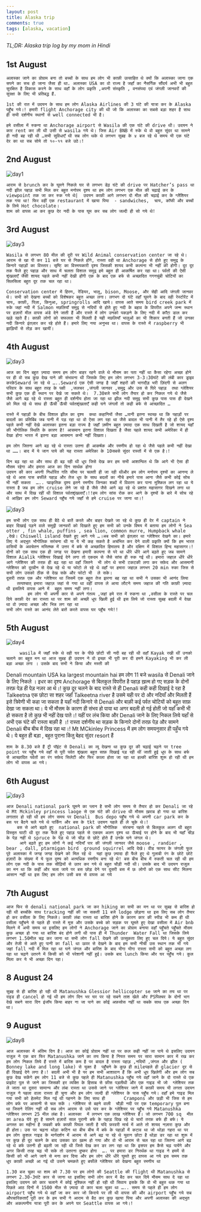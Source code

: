 ```yaml
---
layout: post
title: Alaska trip
comments: true
tags: [alaska, vacation]
---
```


*TL;DR: Alaska trip log by my mom in Hindi*

## 1st August

    अलास्का जाने का प्रोग्राम बना तो बच्चों के साथ हम लोग भी काफ़ी उत्साहित थे क्यों कि अलास्का जाना एक सपने का सच हो जाना जैसा ही था. अलास्का USA का वो राज्य है जहाँ का नैसर्गिक सौंदर्य अभी भी बहुत सुरक्षित है विकास करने के साथ वहाँ के लोग प्रकृति ,अपनी संस्कृति , वनसंपदा एवं जंगली जानवरों की सुरक्षा के लिए भी प्रतिबद्ध हैं.

    1st की रात में उदयन के साथ हम लोग Alaska Airlines की 3 घंटे की यात्रा कर के Alaska पहुँच गये।! हमारी flight Anchorage city की थी जो कि अलास्का का सबसे बड़ा शहर है साथ ही सभी दर्शनीय स्थानों से well connected भी है।   

    हमे वसीला में रुकना था Anchorage airport से Wasila की एक घंटे की drive थी। उदयन ने कार rent कर ली थी उसी से wasila गये थे। जिस Air BNB में रुके थे वो बहुत सुंदर था सामने ही नदी बह रही थी …सभी सुविधाएँ थी सब लोग थके थे लगभग सुबह के ४ बज रहे थे समय भी एक घंटे देर का था सब सोये तो १०-११ बजे उठे।!


## 2nd August 

![day1](/assets/images/alaska/alaska_day1.jpg)

    आराम से brunch कर के घूमने निकले घर से लगभग डेढ़ घंटे की drive पर Hatcher’s pass था नदी झील पहाड़ सभी मिल कर बहुत मनोरम दृश्य था हम लोग लगभग एक मील की चढ़ाई कर के viewpoint तक जा कर रुक गये थे|  उदयन काफ़ी आगे लगभग दो मील की चढ़ाई कर के ग्लैशियर तक गया था! फिर वहीं एक restaurant में खाया पिया  - sandwiches,  चाय, कॉफी और बच्चों के लिये Hot chocolate।
    शाम को वापस आ कर कुछ देर नदी के पास घूम कर सब लोग जल्दी ही सो गये थे!



## 3rd  August 

![day3](/assets/images/alaska/alaska_day2.jpg)

    Wasila से लगभग 80 मील की दूरी पर Wild Animal conservation center जा रहे थे।  आराम से खा पी कर 11 बजे घर से निकले होंगे, रास्ता वही था Anchorage से होते हुए समुद्र के किनारे पहाड़ों का विस्तार। सृष्टि का विस्मयकारी दृश्य जिसकी शायद कभी कल्पना भी नहीं की होगी। दूर दूर तक फैले हुए पहाड़ और साथ में चलता विशाल समुद्र हमे बहुत ही आकर्षित कर रहा था। पर्वतों की ऐसी शृंखलाएँ जैसी शायद पहले कभी नहीं देखी होंगी एक के बाद एक बर्फ से अच्छादित गगनचुंबी चोटियों का सिलसिला बहुत दूर तक चल रहा था।

    Conservation center में हिरण, रेंडियर, भालू, bison, Moose, और सेही आदि जंगली जानवर थे। सभी को देखना बच्चों को विशेषकर बहुत अच्छा लगा। लगभग दो घंटे वहाँ घूमने के बाद वही रेस्टोरेंट में चाय, काफ़ी, पिज़ा, किनुआ, springrolls आदि खाये। वापस आते समय bird creek park में रुके जहां नदी में Salmon मछलियाँ समुद्र से नदियों से होते हुए नदी के बहाव के विपरीत अपने जन्म स्थान पर हज़ारों मील वापस अंडे देने जाती हैं और रास्ते में लोग उनको पकड़ने के लिए नदी में काँटा डाल कर खड़े रहते हैं। काफ़ी लोगों को सफलता भी मिलती है यही मछलियाँ भालुओं का भी शिकार बनती हैं जो उनका नदी किनारे इंतज़ार कर रहे होते हैं। हमारे लिए नया अनुभव था। वापस के रास्ते में raspberry भी झाड़ियों से तोड़ कर खायीं।


## 4th August

![day3](/assets/images/alaska/alaska_day3.jpg)

    आज का दिन बहुत ज़्यादा समय हम लोग बाहर रहने वाले थे मौसम का पता नहीं था कैसा रहेगा अच्छा होने पर ही वो सब कुछ देख पाने की संभावना थी जिसके लिए हम लोग लगभग 3-3।30घंटे की लंबी कार ड्राइव करकेSeward जा रहे थे …..Seward एक ऐसी जगह है जहाँ शहरों की भागदौड़ भरी ज़िंदगी से अलग परिवार के साथ बहुत तरह के पक्षी  ,जलचर ,जंगली जानवर ,समुद्र और उस से घिरे पहाड़  तथा ग्लेशियर सभी कुछ एक ही स्थान पर देखे जा सकते थे।  7.30बजे सभी लोग तैयार हो कर निकल गये थे जैसे जैसे आगे बढ़ रहे थे रास्ता बहुत ही दर्शनीय होता जा रहा था झील नदी समुद्र सभी कुछ पास पास ही देखने को मिल रहे थे साथ ही ऊँची ऊँची पर्वतशृंखलाएँ कही घने जंगलों तो कही बर्फ से आच्छादित …

    रास्ते में पहाड़ों के बीच विशाल झील का दृश्य  कथा कहानियों जैसा …पानी इतना स्वच्छ था कि पहाड़ों पर बादलों का प्रतिबिंब जब पानी में पड़ रहा था वो ऐसा लग रहा था जैसे बादल भी पानी में तैर रहे हों ऐसे दृश्य पहले कभी नहीं देखे अलास्का इतना बड़ा राज्य है जहाँ ज़मीन बहुत ज़्यादा एक साथ दिखती है जो शायद यहाँ की भौगोलिक स्थिति के कारण है! आसमान इतना विशाल दिखता है जैसा पहले शायद कभी अमेरिका में ही देखा होगा भारत में इतना बड़ा आसमान कभी नहीं दिखता।

    हम लोग जितना आगे बढ़ रहे थे रास्ता उतना ही आकर्षक और रमणीय हो रहा थे जैसे पहले कभी नहीं देखा था ……। बाद में ये जान पाये की यह रास्ता अमेरिका के 10सबसे सुंदर रास्तों में से एक है।!

    दिन बढ़ रहा था और साथ ही बढ़ रही थी धूप जिसे देख कर हम सभी आशान्वित थे कि आगे भी ऐसा ही मौसम रहेगा और हमारा आज का दिन सार्थक होगा 
    उदयन की कार अपनी निर्धारित गति सीमा पर चलती ही जा रही थीऔर हम लोग मनोरम दृश्यों का आनन्द ले रहे थे आस पास बर्फीले पहाड़ और तेज धूप के साथ बदलों का नीचे हमारे पास आना जैसे कभी कोई सोच भी नहीं सकता  ….. प्प्राकृतिक दृश्य इतने रमणीय जिनका शब्दों में विवरण कर पाना मुश्किल लग रहा था ये रास्ता है जब हम लोग cruise लेने जा रहे है जैसे जैसे आगे बढ़ रहे थे प्रशांत महासागर दिखने लगा था और साथ में दिख रहीं थी विशाल पर्वतशृंखलाएँ।!!हम लोग सांस रोक कर आगे के दृश्यों के बारे में सोच रहे थे आख़िर हम लोग Seward पहुँच गये जहाँ से हमे cruise पर जाना था।!  

![day3](/assets/images/alaska/alaska_day4.jpg)

    हम सभी लोग एक साथ ही बैठे थे बातें करते और बाहर देखते जा रहे थे कुछ ही देर में captain ने बाहर दिखाई पड़ने वाले समुद्री जानवरों को दिखाते हुए हम सभी को उनके विषय में बताया हम लोगों ने Sea otter , fin whale, puffins , sea lion, common murre, Humpback whale ,देखे। Chiswell island देखते हुए आगे गये …।अब सभी को इंतज़ार था ग्लेशियर देखने का। हमारे लिए ये अद्भुत भौगोलिक सरंचना थी या ये भी कह सकते है अचंभित कर देने वाली प्रकृति क्यों कि हम भारत वासियों के अवचेतन मस्तिष्क में उत्तर में बर्फ से अच्छादित हिमालय है और दक्षिण में विशाल हिन्द महासागर।! दोनों को एक साथ एक ही जगह पर देखना हमारी कल्पना से परे था धीरे धीरे आगे बढ़ते हुए जब सामने विशाल Aialik ग्लेशियर दिखाई देने लगा तो एकदम से जैसे सांस ही रुक गई थी। हमारा जहाज़ धीरे धीरे आगे ग्लेशियर की तरफ़ ही बढ़ रहा था वहाँ जितने  भी लोग थे सभी टकटकी लगा कर सफ़ेद और आसमानी ग्लेशियर को दूरबीन से देख रहे थे या फोटो ले रहे थे वहाँ पर हमारा जहाज़ लगभग 20 min रुका जिस से सभी लोग उसको ठीक से देख सके और फोटो भी  ले सके। 
    दूसरी तरफ़ एक और ग्लेशियर था जिसमें एक बहुत तेज झरना बह रहा था सभी ने उसका भी आनंद लिया
        तत्पश्चात् हमारा जहाज़ जहां से गया था वहीं वापस ले आया लौटने समय जहाज की गति काफ़ी ज़्यादा थी इसलिये वापस आने में  बहुत समय नहीं लगा। 
            हम लोग भी अपनी कार से अपने गंतव्य ,जहां हमे रात में रुकना था ,वसीला के रास्ते पर चल दिये काफ़ी देर का रास्ता था पर शाम को अच्छी धूप खिली हुई थी इस लिये जो रास्ता सुबह बदली में देखा था वो ज़्यादा अच्छा और भिन्न लग रहा था  
    सभी लोग रास्ते का आनंद लेते बातें करते वापस घर पहुँच गये!!


## 5th August 


![day4](/assets/images/alaska/alaska_day5.jpg)


         wasila में जहाँ रुके थे वही घर के पीछे छोटी सी नदी बह रही थी वहाँ Kayak रखी थीं उनको चलाने का बहुत मन था आज सुबह ही उदयन ने वो इच्छा भी पूरी कर दी हमने Kayaking भी कर ली बड़ा अच्छा लगा । उसके बाद सभी ने किया और मस्ती की 
Denali mountain USA ka largest mountain hai हम लोग 11 बजे wasila से Denali जाने के लिए निकले । इधर का दृश्य Anchorage से बिलकुल विपरीत है पहाड़ ख़त्म हो गए  सड़क के दोनों तरफ़ पेड़ ही पेड़ नज़र आ थे।! कुछ दूर चलने के बाद  रास्ते से ही Denali कही कही दिखाई दे रहा है Talkeetna एक छोटा सा शहर जहॉं Talkeetna river है  उसमे यही पर दो और  नदियाँ और मिलती हैं इसे त्रिवेणी भी कहा जा सकता है यहाँ नदी किनारे से Denali और बाक़ी कई पर्वत चोटियों को बहुत साफ़ देखा जा सकता था। ये भी मौसम के कारण ही संभव हो पाया था अगर बदली हो गई होती जो यहाँ कभी भी हो सकता है तो कुछ भी नहीं देख पाते।! यहीं पर लंच किया और Denali जाने के लिए निकल लिये यहाँ से अभी एक घंटे की रास्ता बाक़ी है ।! रास्ता दर्शनीय था सड़क के किनारे दोनों तरफ़ पेड़ और सामने Denali बीच बीच में दिख रहा था।!
           Mt MCkinley Princess में हम लोग समयनुसार ही पहुँच गये थे। ये बहुत ही बड़ा , बहुत पुराना किंतु बेहद सुंदर resort हैं 


    शाम के 8.30 बजे हैं ट्री पॉइंट से Denali का व्यू देखना था कुछ दूर की चढ़ाई चढ़ने पर tree point पर पहुँच गये वहाँ से पूरी पर्वत शृंखला बहुत साफ़ दिखाई पड़ रही थीं जाती हुई धूप के साथ बर्फ से आच्छादित पर्वतों का रंग सफ़ेद सिलेटी और फिर काला होता जा रहा था हल्की बारिश शुरू हो रही थी हम लोग भी वापस आ गये।

## 6th August 

![day3](/assets/images/alaska/alaska_day6.jpg)

    आज Denali national park घूमने का प्लान है सभी लोग समय से तैयार हो कर Denali जा रहे थे Mt Mckinley princess laoge से एक घंटे की drive थी मौसम ख़राब हो गया था बारिश लगातार हो रही थी हम लोग समय पर Denali  Bus depo पहुँच गये थे अपनी car park कर के बस पर बैठने चले गये थे पार्किंग और बस के tkt उदयन पहले ही ले चुके थे।!
        बस से आगे बढ़ते हुए  national park की भौगोलिक  संरचना पहले से बिलकुल अलग थी बहुत विस्तृत घाटी थी दूर तक फैले हुए पहाड़ पहले से एकदम अलग दृश्य था ऊँचाई पर होने के बाद भी यहाँ चीड़ के पेड़ नहीं थे spruce के पेड़ थे जो चीड़ से छोटे होते हैं उनके घने जंगल थे। 
         आगे बढ़ते हुए हम लोगों ने कई नदियाँ पार की जंगली जानवर जैसे moose , randier , bear , dall, ptarmigan bird  ground squirrel आदि देखे। वीड फायर के जंगली फूल पूरे अलास्का में जगह जगह देखने को मिल रहे थे  यहां कुछ ज़्यादा ही फैले हुए थे गुलाबी रंग के छोटे छोटे हज़ारों के संख्या में ये फूल दृश्य को अत्यधिक रमणीय बना रहे थे! बस बीच बीच में रुकती चल रही थी हम लोग एक नदी के पास तक सीढ़ियों से उतर कर गये थे बहुत चौड़ी नदी थी। उसके बाद भी उदयन राजुल का मन था कि कहीं और चला जाये पर बस छोड़ देने पर दूसरी बस में छः लोगों को एक साथ सीट मिलना आसान नहीं था इस लिए हम लोग उसी बस से वापस आ गये


## 7th August 




    आज फिर से denali national park जा कर hiking का सभी का मन था पर सुबह से बारिश हो रही थी बच्चोंके साथ tracking नहीं की जा सकती 11 बजे lodge छोड़ना था इस लिए सब लोग तैयार हो कर वसीला के लिए निकले। काफ़ी लंबा रास्ता था बारिश होने के कारण कार की स्पीड भी कम ही थी वसीला पहुँचने से पहले ही रास्ते में मूस और उसके बच्चे को सड़क पर घूमते हुए देखा वसीला में Air bnb मिलने में अभी समय था इसलिए हम लोगों ने Anchorage जाने का प्रोग्राम बनाया वहाँ पहुँचते पहुँचते मौसम कुछ अच्छा हो गया था बारिश बंद होने लगी थी पास ही में Thunder  Water Fall था जिसके लिये लगभग 1.50मील चढ़ कर जाना था सभी लोग fall देखने की उत्सुकता लिए हुए चल दिये। ये बहुत सुंदर और तेजी से आते हुए पानी का fall था ऊपर से देखने के बाद हम सभी नीची उस स्थान तक भी गये जहां fall नदी में मिल रहा था घने जंगल और बारिश के बाद भीगा भीगा रास्ता सभी को बहुत अच्छा लग रहा था चढ़ने उतरने में किसी को भी परेशानी नहीं हुई। उसके बाद lunch किया और घर पहुँच गये। कुल मिला कर ये भी अच्छा दिन रहा।


## 8 August 24



    सुबह से ही बारिश हो रही थी Matanushka Glessior hellicopter se जाने का तय था पर राइड ही cancel हो गई थी हम लोग दिन भर घर पर रहे सबने ताश खेले और PSपिक्चर के दोनों भाग देखे सबने सारा दिन इंजॉय किया बाहर ना जा पाने का कोई अफ़सोस नहीं था सबके साथ एक अच्छा दिन था।



## 9 August
![day8](/assets/images/alaska/alaska_day8.jpg)


    आज अलास्का में अंतिम दिन है। आज का कोई प्रोग्राम नहीं था पर कल कही नहीं जा पाये थे इसलिए उदयन राजुल ने एक बार फिर Matanushka जाने का तय किया है नियत समय पर सारा सामान कार में रख कर हम लोग निकल लिये हैं रास्ते में बारिश कम है पर बादल है रास्ता पहाड़ ,नदियों ,जंगल और झील ( Bonney lake and long lake) से युक्त है  पहुँचने के कुछ ही mileपहले ही glacier दूर से ही दिखाई देने लगा है।! बदली अभी भी है पर हम सभी आशावान हैं कि अभी धूप खिलेगी और हम लोग सब कुछ देख सकेंगे हम लोग 11 बजे से कुछ पहले ही Matanushka पहुँच गये वहाँ जाने के दो रास्ते थे एक प्राइवेट पुल से जाने का जिसकी हर व्यक्ति के हिसाब से फ़ीस पड़तीथी और एक गाइड भी जो  ग्लेशियर तक ले जाता था दूसरा सामान्य और लंबा रास्ता था उससे जाने पर ग्लेशियर जाने में काफ़ी समय भी लगता उदयन राजुल ने पहला वाला रास्ता ही चुना और हम लोग जल्दी ही ग्लेशियर के पास पहुँच गये। वहाँ हमे गाइड मिल गया सभी को हेलमेट मिल गई थी पहनने के लिए साथ ही       Crampons और छड़ी भी जिस से हम लोग बर्फ पर आसानी से चल सकें । ग्लेशियर से बहने वाली  चौड़ी नदी पर एक temporary पुल बना था जिसने रेलिंग नहीं थी सब लोग आराम से उसे पार कर के ग्लेशियर पर पहुँच गये Matanushka ग्लेशियर लगभग 25 मील लंबा है। अलास्का  में लगभग एक लाख ग्लेशियर हैं। जो लगभग 700 sq  मील का area घेरे हुए है सामने हज़ारों साल पुरानी बर्फ के पहाड़ दिख रहे थे चारों तरफ़ बर्फ ही बर्फ। ये अगस्त का महीना है जबकी बर्फ काफ़ी पिघल जाती है यदि फ़रवरी मार्च में आते तो शायद नज़ारा कुछ और ही होता। उस पर चढ़ना थोड़ा कठिन था बीच बीच में बर्फ के पहाड़ों में कटाव था जो थोड़ा गहरा था पर हम लोग कुशल गाइड के मार्गदर्शन में आराम से आगे बढ़ पा रहे थे युवान छोटा है थोड़ा डर रहा था शुरू में पर कुछ ही दूर चलने के बाद उसका डर ख़त्म हो गया और वो भी आराम से चल रहा था जितना आगे बढ़ रहे थे बर्फ उतनी ही बढ़ती जा रही थी जिसे देख कर डर लग रहा था कि इसपर हम कैसे चढ़ पायेंगे और अगर किसी तरह चढ़ भी सके तो उतरना दुष्कर होगा  …. पर हमारा डर निरर्थक था गाइड ने हममें से किसी को भी आगे जाने से मना कर दिया और हम लोग धीरे धीरे घूमते हुए वापस आ गये इस समय तक धूप काफ़ी अच्छी आ गई थी उसने चमकते हुए बर्फीले ग्लेशियर को देखना बहुत रमणीय था 

    1.30 बज चुका था शाम को 7.30 पर हम लोगो की Seattle की flight थी Matanushka से लगभग 2.30-3घंटे कार से जाना था इसलिए सभी लोग कार में बैठ कर चल दिये मौसम साथ दे रहा था इसलिए उदयन को कार चलाने में कोई मुश्किल नहीं हो रही थी सिवाय इसके कि वो भी बहुत थक गया था पिछले आठ दिनों में 1500 मील से ज़्यादा वो कार चला चुका था ….. समय से पहले ही हम लोग airport पहुँच गये थे वहाँ जा कर कार जो किराये पर ली थी वापस की और airport पहुँच गये सब औपचारिकताएँ पूरी कर के हम सभी ने आराम से बैठ कर कुछ खाया पिया और अपनी अलास्का की अद्भुत और अकल्पनीय यात्रा पूरी कर के अपने घर Seattle वापस आ गये।!